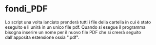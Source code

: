 # fondi_PDF
Lo script una volta lanciato prenderà tutti i file della cartella in cui è stato eseguito e li unirà in un unico file pdf.
Quando si esegue il programma bisogna inserire un nome per il nuovo file PDF che si creerà seguito dall'apposita estensione ossia ".pdf".

